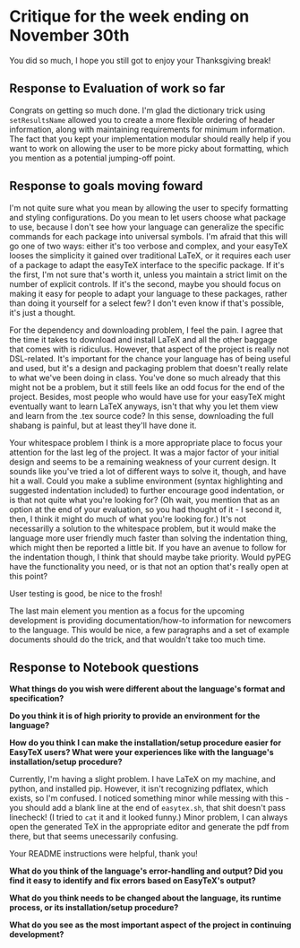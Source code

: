 # Critique for the week ending on November 30th

You did so much, I hope you still got to enjoy your Thanksgiving break!

## Response to Evaluation of work so far

Congrats on getting so much done. I'm glad the dictionary trick using 
`setResultsName` allowed you to create a more flexible ordering of header 
information, along with maintaining requirements for minimum information. The 
fact that you kept your implementation modular should really help if you want 
to work on allowing the user to be more picky about formatting, which you 
mention as a potential jumping-off point.

## Response to goals moving foward

I'm not quite sure what you mean by allowing the user to specify formatting 
and styling configurations. Do you mean to let users choose what package to 
use, because I don't see how your language can generalize the specific 
commands for each package into universal symbols. I'm afraid that this will go 
one of two ways: either it's too verbose and complex, and your easyTeX looses 
the simplicity it gained over traditional LaTeX, or it requires each user of a 
package to adapt the easyTeX interface to the specific package. If it's the 
first, I'm not sure that's worth it, unless you maintain a strict limit on the 
number of explicit controls. If it's the second, maybe you should focus on 
making it easy for people to adapt your language to these packages, rather 
than doing it yourself for a select few? I don't even know if that's possible, 
it's just a thought.

For the dependency and downloading problem, I feel the pain. I agree that the
time it takes to download and install LaTeX and all the other baggage that 
comes with is ridiculus. However, that aspect of the project is really not
DSL-related. It's important for the chance your language has of being useful
and used, but it's a design and packaging problem that doesn't really relate 
to what we've been doing in class. You've done so much already that this might
not be a problem, but it still feels like an odd focus for the end of the 
project. Besides, most people who would have use for your easyTeX might 
eventually want to learn LaTeX anyways, isn't that why you let them view and 
learn from the .tex source code? In this sense, downloading the full shabang 
is painful, but at least they'll have done it.

Your whitespace problem I think is a more appropriate place to focus your 
attention for the last leg of the project. It was a major factor of your 
initial design and seems to be a remaining weakness of your current design. It 
sounds like you've tried a lot of different ways to solve it, though, and have 
hit a wall. Could you make a sublime environment (syntax highlighting and 
suggested indentation included) to further encourage good indentation, or is 
that not quite what you're looking for? (Oh wait, you mention that as an 
option at the end of your evaluation, so you had thought of it - I second it, 
then, I think it might do much of what you're looking for.) It's not 
necessarilly a solution to the whitespace problem, but it would make the 
language more user friendly much faster than solving the indentation thing, 
which might then be reported a little bit. If you have an avenue to follow for 
the indentation though, I think that should maybe take priority. Would pyPEG 
have the functionality you need, or is that not an option that's really open 
at this point?

User testing is good, be nice to the frosh! 

The last main element you mention as a focus for the upcoming development is 
providing documentation/how-to information for newcomers to the language. This 
would be nice, a few paragraphs and a set of example documents should do the 
trick, and that wouldn't take too much time.

## Response to Notebook questions

**What things do you wish were different about the language's format and 
  specification?**

**Do you think it is of high priority to provide an environment for the 
  language?**

**How do you think I can make the installation/setup procedure easier for 
  EasyTeX users? What were your experiences like with the language's 
  installation/setup procedure?**
  
Currently, I'm having a slight problem. I have LaTeX on my machine, and 
python, and installed pip. However, it isn't recognizing pdflatex, which 
exists, so I'm confused. I noticed something minor while messing with this -
you should add a blank line at the end of `easytex.sh`, that shit 
doesn't pass linecheck! (I tried to `cat` it and it looked funny.) Minor 
problem, I can always open the generated TeX in the appropriate editor and 
generate the pdf from there, but that seems unecessarily confusing.

Your README instructions were helpful, thank you!

**What do you think of the language's error-handling and output? Did you find 
  it easy to identify and fix errors based on EasyTeX's output?**

**What do you think needs to be changed about the language, its runtime 
  process, or its installation/setup procedure?**

**What do you see as the most important aspect of the project in continuing 
  development?**


